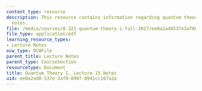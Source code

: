 ```yaml
---
content_type: resource
description: This resource contains information regarding quantum theory I, lecture
  notes.
file: /media/courses/8-321-quantum-theory-i-fall-2017/ee0a2ad8537e3af0898f0941cc167a2a_MIT8_321F17_lec15.pdf
file_type: application/pdf
learning_resource_types:
- Lecture Notes
ocw_type: OCWFile
parent_title: Lecture Notes
parent_type: CourseSection
resourcetype: Document
title: Quantum Theory I, Lecture 15 Notes
uid: ee0a2ad8-537e-3af0-898f-0941cc167a2a
---
```

